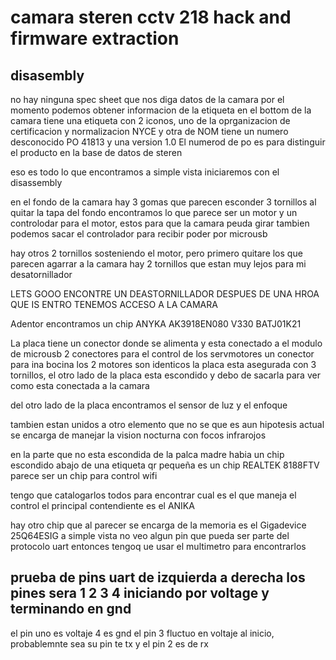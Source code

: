 # camara steren cctv 218 hack and firmware extraction
## disasembly 
no hay ninguna spec sheet que nos diga datos de la camara por el momento 
podemos obtener informacion de la etiqueta en el bottom de la camara
tiene una etiqueta con 2 iconos, uno de la oprganizacion de certificacion y normalizacion NYCE
y otra de NOM
tiene un numero desconocido PO 41813 y una version 1.0
El numerod de po es para distinguir el producto en la base de datos de steren

eso es todo lo que encontramos a simple vista iniciaremos con el disassembly

en el fondo de la camara hay 3 gomas que parecen esconder 3 tornillos
al quitar la tapa del fondo encontramos lo que parece ser un motor y un controlodar para el motor, estos para que la camara peuda girar 
tambien podemos sacar el controlador para recibir poder por microusb

hay otros 2 tornillos sosteniendo el motor, pero primero quitare los que parecen agarrar a la camara
hay 2 tornillos que estan muy lejos para mi desatornillador

LETS GOOO
ENCONTRE UN DEASTORNILLADOR DESPUES DE UNA HROA QUE IS ENTRO
TENEMOS ACCESO A LA CAMARA

Adentor encontramos un chip ANYKA 
AK3918EN080
V330
BATJ01K21

La placa tiene un conector donde se alimenta y esta conectado a el modulo de microusb
2 conectores para el control de los servmotores
un conector para ina bocina
los 2 motores son identicos
la placa esta asegurada con 3 tornillos, el otro lado de la placa esta escondido y debo de sacarla para ver como esta conectada a la camara

del otro lado de la placa encontramos el sensor de luz y el enfoque 

tambien estan unidos a otro elemento que no se que es aun 
hipotesis actual se encarga de manejar la vision nocturna con focos infrarojos


en la parte que no esta escondida de la palca madre habia un chip escondido abajo de una etiqueta qr pequeña 
es un chip REALTEK 8188FTV
parece ser un chip para control wifi

tengo que catalogarlos todos para encontrar cual es el que maneja el control 
el principal contendiente es el ANIKA

hay otro chip que al parecer se encarga de la memoria es el Gigadevice 25Q64ESIG
a simple vista no veo algun pin que pueda ser parte del protocolo uart entonces tengoq ue usar el multimetro para encontrarlos 

## prueba de pins uart de izquierda a derecha los pines sera 1 2 3 4 iniciando por voltage y terminando en gnd 

el pin uno es voltaje 4 es gnd
el pin 3 fluctuo en voltaje al inicio, probablemnte sea su pin te tx y el pin 2 es de rx


